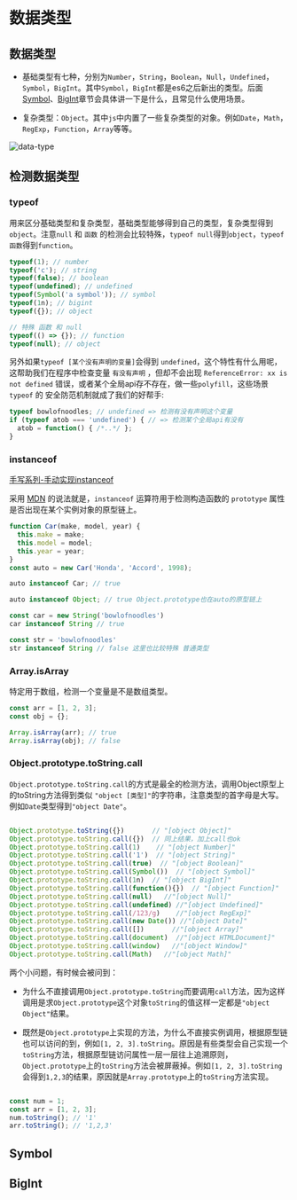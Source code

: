 # 数据类型

## 数据类型
+ 基础类型有七种，分别为`Number`，`String`，`Boolean`，`Null`，`Undefined`，`Symbol`，`BigInt`。其中`Symbol`，`BigInt`都是es6之后新出的类型。后面[Symbol](#symbol)、[BigInt](#bigint)章节会具体讲一下是什么，且常见什么使用场景。

+ 复杂类型：`Object`。其中`js`中内置了一些复杂类型的对象。例如`Date`，`Math`，`RegExp`，`Function`，`Array`等等。

<Img :src="$withBase('/data-type.png')" alt="data-type">

## 检测数据类型

### typeof

用来区分基础类型和复杂类型，基础类型能够得到自己的类型，复杂类型得到`object`。注意`null` 和 `函数` 的检测会比较特殊，`typeof null`得到`object`，`typeof 函数`得到`function`。

``` javascript
typeof(1); // number
typeof('c'); // string
typeof(false); // boolean
typeof(undefined); // undefined
typeof(Symbol('a symbol')); // symbol
typeof(1n); // bigint
typeof({}); // object

// 特殊 函数 和 null
typeof(() => {}); // function
typeof(null); // object
```

另外如果`typeof [某个没有声明的变量]`会得到 `undefined`，这个特性有什么用呢，这帮助我们在程序中检查变量 `有没有声明` ，但却不会出现 `ReferenceError: xx is not defined` 错误，或者某个全局api存不存在，做一些`polyfill`，这些场景 `typeof` 的 安全防范机制就成了我们的好帮手:

``` javascript
typeof bowlofnoodles; // undefined => 检测有没有声明这个变量
if (typeof atob === 'undefined') { // => 检测某个全局api有没有
  atob = function() { /*..*/ };
}
```

### instanceof

[手写系列-手动实现instanceof](/javascript/手写系列/instanceof.md)

采用 [MDN](https://developer.mozilla.org/zh-CN/docs/Web/JavaScript/Reference/Operators/instanceof) 的说法就是，`instanceof` 运算符用于检测构造函数的 `prototype` 属性是否出现在某个实例对象的原型链上。

``` javascript
function Car(make, model, year) {
  this.make = make;
  this.model = model;
  this.year = year;
}
const auto = new Car('Honda', 'Accord', 1998);

auto instanceof Car; // true

auto instanceof Object; // true Object.prototype也在auto的原型链上

const car = new String('bowlofnoodles')
car instanceof String // true

const str = 'bowlofnoodles'
str instanceof String // false 这里也比较特殊 普通类型

```

### Array.isArray

特定用于数组，检测一个变量是不是数组类型。

``` javascript
const arr = [1, 2, 3];
const obj = {};

Array.isArray(arr); // true
Array.isArray(obj); // false
```

### Object.prototype.toString.call

`Object.prototype.toString.call`的方式是最全的检测方法，调用Object原型上的toString方法得到类似 `"object [类型]"`的字符串，注意类型的首字母是大写。例如`Date`类型得到`"object Date"`。

``` javascript

Object.prototype.toString({})       // "[object Object]"
Object.prototype.toString.call({})  // 同上结果，加上call也ok
Object.prototype.toString.call(1)    // "[object Number]"
Object.prototype.toString.call('1')  // "[object String]"
Object.prototype.toString.call(true)  // "[object Boolean]"
Object.prototype.toString.call(Symbol())  // "[object Symbol]"
Object.prototype.toString.call(1n)  // "[object BigInt]"
Object.prototype.toString.call(function(){})  // "[object Function]"
Object.prototype.toString.call(null)   //"[object Null]"
Object.prototype.toString.call(undefined) //"[object Undefined]"
Object.prototype.toString.call(/123/g)    //"[object RegExp]"
Object.prototype.toString.call(new Date()) //"[object Date]"
Object.prototype.toString.call([])       //"[object Array]"
Object.prototype.toString.call(document)  //"[object HTMLDocument]"
Object.prototype.toString.call(window)   //"[object Window]"
Object.prototype.toString.call(Math)   //"[object Math]"

```

两个小问题，有时候会被问到：

+ 为什么不直接调用`Object.prototype.toString`而要调用`call`方法，因为这样调用是求`Object.prototype`这个对象`toString`的值这样一定都是`"object Object"`结果。

+ 既然是`Object.prototype`上实现的方法，为什么不直接实例调用，根据原型链也可以访问的到，例如`[1, 2, 3].toString`。原因是有些类型会自己实现一个`toString`方法，根据原型链访问属性一层一层往上追溯原则，`Object.prototype`上的`toString`方法会被屏蔽掉。例如`[1, 2, 3].toString`会得到`1,2,3`的结果，原因就是`Array.prototype`上的`toString`方法实现。

``` javascript

const num = 1;
const arr = [1, 2, 3];
num.toString(); // '1'
arr.toString(); // '1,2,3'

```
## Symbol

## BigInt